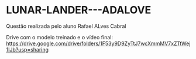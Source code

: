 # LUNAR-LANDER---ADALOVE

Questão realizada pelo aluno Rafael ALves Cabral

Drive com o modelo treinado e o vídeo final: https://drive.google.com/drive/folders/1F53y9D9ZyTtJ7wcXmmMV7xZTtWej1IJb?usp=sharing
